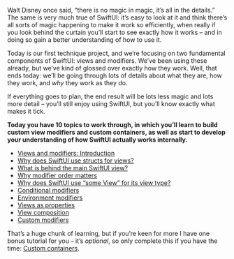 Walt Disney once said, “there is no magic in magic, it’s all in the details.” The same is very much true of SwiftUI: it’s easy to look at it and think there’s all sorts of magic happening to make it work so efficiently, when really if you look behind the curtain you’ll start to see exactly how it works – and in doing so gain a better understanding of how to use it.

Today is our first technique project, and we’re focusing on two fundamental components of SwiftUI: views and modifiers. We’ve been using these already, but we’ve kind of glossed over exactly how they work. Well, that ends today: we’ll be going through lots of details about what they are, how they work, and _why_ they work as they do.

If everything goes to plan, the end result will be lots less magic and lots more detail – you’ll still enjoy using SwiftUI, but you’ll know exactly what makes it tick.

**Today you have 10 topics to work through, in which you’ll learn to build custom view modifiers and custom containers, as well as start to develop your understanding of how SwiftUI actually works internally.**

- [Views and modifiers: Introduction](https://www.hackingwithswift.com/books/ios-swiftui/views-and-modifiers-introduction)
- [Why does SwiftUI use structs for views?](https://www.hackingwithswift.com/books/ios-swiftui/why-does-swiftui-use-structs-for-views)
- [What is behind the main SwiftUI view?](https://www.hackingwithswift.com/books/ios-swiftui/what-is-behind-the-main-swiftui-view)
- [Why modifier order matters](https://www.hackingwithswift.com/books/ios-swiftui/why-modifier-order-matters)
- [Why does SwiftUI use “some View” for its view type?](https://www.hackingwithswift.com/books/ios-swiftui/why-does-swiftui-use-some-view-for-its-view-type)
- [Conditional modifiers](https://www.hackingwithswift.com/books/ios-swiftui/conditional-modifiers)
- [Environment modifiers](https://www.hackingwithswift.com/books/ios-swiftui/environment-modifiers)
- [Views as properties](https://www.hackingwithswift.com/books/ios-swiftui/views-as-properties)
- [View composition](https://www.hackingwithswift.com/books/ios-swiftui/view-composition)
- [Custom modifiers](https://www.hackingwithswift.com/books/ios-swiftui/custom-modifiers)

That’s a huge chunk of learning, but if you’re keen for more I have one bonus tutorial for you – it’s _optional_, so only complete this if you have the time: [Custom containers](https://www.hackingwithswift.com/books/ios-swiftui/custom-containers).